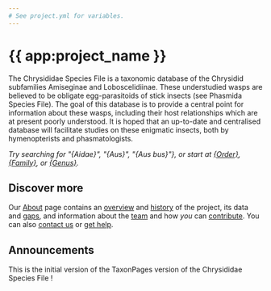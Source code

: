 ```yaml
---
# See project.yml for variables.
---
```


# {{ app:project_name }}
The Chrysididae Species File is a taxonomic database of the Chrysidid subfamilies Amiseginae and Loboscelidiinae. These understudied wasps are believed to be obligate egg-parasitoids of stick insects (see Phasmida Species File). The goal of this database is to provide a central point for information about these wasps, including their host relationships which are at present poorly understood. It is hoped that an up-to-date and centralised database will facilitate studies on these enigmatic insects, both by hymenopterists and phasmatologists.

<autocomplete-otu class="w-80 place-content-center" placeholder="Search by taxon name"/>

_Try searching for "{Aidae}", "{Aus}", "{Aus bus}"}, or start at [{Order}]({{app:project_url}}/otus/{id}/overview), [{Family}]({{app:project_url}}/otus/{id}/overview), or [{Genus}]({{app:project_url}}/otus/{id}/overview)._

## Discover more
Our [About](about) page contains an [overview](about#overview) and [history](about#history) of the project, its data and [gaps](about#gaps-as-opportunity),<D-r> and information about the [team](about#team) and how _you_ can [contribute](about#contribute-or-get-help). You can also [contact us](about#contribute-or-get-help) or [get help](about#contribute-or-get-help). 

## Announcements
This is the initial version of the TaxonPages version of the Chrysididae Species File !
<!--### Announcement title 1
_Authors, date_-->
<!--
Lorem ipsum dolor sit amet, consectetur adipiscing elit, sed do eiusmod tempor incididunt ut labore et dolore magna aliqua. Ut enim ad minim veniam, quis nostrud exercitation ullamco laboris nisi ut aliquip ex ea commodo consequat.

### Announcement title 2
_Authors, date_

Lorem ipsum dolor sit amet, consectetur adipiscing elit, sed do eiusmod tempor incididunt ut labore et dolore magna aliqua. Ut enim ad minim veniam, quis nostrud exercitation ullamco laboris nisi ut aliquip ex ea commodo consequat.
-->
